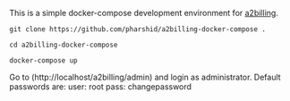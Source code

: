 This is a simple docker-compose development environment for [a2billing](https://github.com/Star2Billing/a2billing/).

`git clone https://github.com/pharshid/a2billing-docker-compose .`

`cd a2billing-docker-compose`

`docker-compose up`

Go to (http://localhost/a2billing/admin) and login as administrator. Default passwords are:
user: root
pass: changepassword
